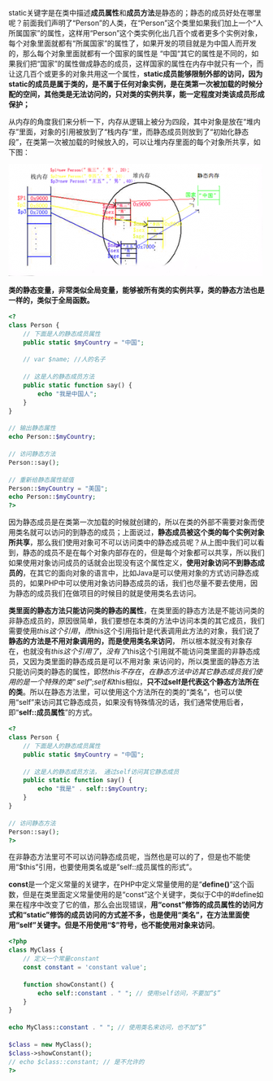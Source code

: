 static关键字是在类中描述**成员属性**和**成员方法**是静态的；静态的成员好处在哪里呢？前面我们声明了“Person”的人类，在“Person”这个类里如果我们加上一个“人所属国家”的属性，这样用“Person”这个类实例化出几百个或者更多个实例对象，每个对象里面就都有“所属国家”的属性了，如果开发的项目就是为中国人而开发的，那么每个对象里面就都有一个国家的属性是 “中国“其它的属性是不同的，如果我们把“国家”的属性做成静态的成员，这样国家的属性在内存中就只有一个，而让这几百个或更多的对象共用这一个属性，**static成员能够限制外部的访问，因为static的成员是属于类的，是不属于任何对象实例，是在类第一次被加载的时候分配的空间，其他类是无法访问的，只对类的实例共享，能一定程度对类该成员形成保护；**

从内存的角度我们来分析一下，内存从逻辑上被分为四段，其中对象是放在“堆内存”里面，对象的引用被放到了“栈内存“里，而静态成员则放到了“初始化静态段”，在类第一次被加载的时候放入的，可以让堆内存里面的每个对象所共享，如下图：

![pic](https://raw.githubusercontent.com/zhaoguibin/markdown_pic/master/pictures/15.static%E5%92%8Cconst%E5%85%B3%E9%94%AE%E5%AD%97%E7%9A%84%E4%BD%BF%E7%94%A8.png)

**类的静态变量，非常类似全局变量，能够被所有类的实例共享，类的静态方法也是一样的，类似于全局函数。**

```php
<?
class Person {
    // 下面是人的静态成员属性
    public static $myCountry = "中国";
 
    // var $name; //人的名子
 
    // 这是人的静态成员方法
    public static function say() {
        echo "我是中国人";
    }
}
 
// 输出静态属性
echo Person::$myCountry;
 
// 访问静态方法
Person::say();
 
// 重新给静态属性赋值
Person::$myCountry = "美国";
echo Person::$myCountry;
?>
```

因为静态成员是在类第一次加载的时候就创建的，所以在类的外部不需要对象而使用类名就可以访问的到静态的成员；上面说过，**静态成员被这个类的每个实例对象所共享**，那么我们使用对象可不可以访问类中的静态成员呢？从上图中我们可以看到，静态的成员不是在每个对象内部存在的，但是每个对象都可以共享，所以我们如果使用对象访问成员的话就会出现没有这个属性定义，**使用对象访问不到静态成员的**，在其它的面向对象的语言中，比如Java是可以使用对象的方式访问静态成员的，如果PHP中可以使用对象访问静态成员的话，我们也尽量不要去使用，因为静态的成员我们在做项目的时候目的就是使用类名去访问。

**类里面的静态方法只能访问类的静态的属性**，在类里面的静态方法是不能访问类的非静态成员的，原因很简单，我们要想在本类的方法中访问本类的其它成员，我们需要使用$this这个引用，而$this这个引用指针是代表调用此方法的对象，我们说了**静态的方法是不用对象调用的，而是使用类名来访问**， 所以根本就没有对象存在，也就没有$this这个引用了，没有了$this这个引用就不能访问类里面的非静态成员，又因为类里面的静态成员是可以不用对象 来访问的，所以类里面的静态方法只能访问类的静态的属性，即然$this不存在，在静态方法中访其它静态成员我们使用的是一个特殊的类“self”; self和$this相似，**只不过self是代表这个静态方法所在的类**。所以在静态方法里，可以使用这个方法所在的类的“类名“，也可以使用“self”来访问其它静态成员，如果没有特殊情况的话，我们通常使用后者，即“**self::成员属性**”的方式。

```php
<?
class Person {
    // 下面是人的静态成员属性
    public static $myCountry = "中国";
 
    // 这是人的静态成员方法， 通过self访问其它静态成员
    public static function say() {
        echo "我是" . self::$myCountry;
    }
}
 
// 访问静态方法
Person::say();
?>
```

在非静态方法里可不可以访问静态成员呢，当然也是可以的了，但是也不能使用“$this”引用，也要使用类名或是”self::成员属性的形式”。

**const**是一个定义常量的关键字，在PHP中定义常量使用的是“**define()**”这个函数，但是在类里面定义常量使用的是“const”这个关键字，类似于C中的#define如果在程序中改变了它的值，那么会出现错误，**用“const”修饰的成员属性的访问方式和“static”修饰的成员访问的方式差不多，也是使用“类名”，在方法里面使用“self”关键字。但是不用使用“$”符号，也不能使用对象来访问**。

```php
<?php
class MyClass {
    // 定义一个常量constant
    const constant = 'constant value';
 
    function showConstant() {
        echo self::constant . " "; // 使用self访问，不要加“$”
    }
}
 
echo MyClass::constant . " "; // 使用类名来访问，也不加“$”
 
$class = new MyClass();
$class->showConstant();
// echo $class::constant; // 是不允许的
?>
```


